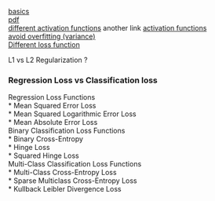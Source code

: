 [basics](https://www.analyticsvidhya.com/blog/2020/04/comprehensive-popular-deep-learning-interview-questions-answers/)   
[pdf](https://github.com/siam1251/cmds/blob/master/ML%20Interview%20Cheat%20sheet.pdf)     
[different activation functions](https://towardsdatascience.com/activation-functions-neural-networks-1cbd9f8d91d6)
another link [activation functions](https://towardsdatascience.com/activation-functions-in-deep-neural-networks-aae2a598f211)       
[avoid overfitting (variance)](https://machinelearningmastery.com/introduction-to-regularization-to-reduce-overfitting-and-improve-generalization-error/)  
[Different loss function](https://medium.com/@zeeshanmulla/cost-activation-loss-function-neural-network-deep-learning-what-are-these-91167825a4de)      


L1 vs L2 Regularization ?

### Regression Loss vs Classification loss

Regression Loss Functions         
    * Mean Squared Error Loss         
    * Mean Squared Logarithmic Error Loss         
    * Mean Absolute Error Loss         
Binary Classification Loss Functions                  
    * Binary Cross-Entropy         
    * Hinge Loss         
    * Squared Hinge Loss         
Multi-Class Classification Loss Functions                  
    * Multi-Class Cross-Entropy Loss         
    * Sparse Multiclass Cross-Entropy Loss         
    * Kullback Leibler Divergence Loss         
